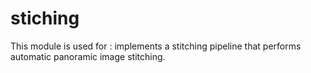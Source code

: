 # stiching 
This module is used for : 
implements a stitching pipeline that performs automatic panoramic image stitching. 